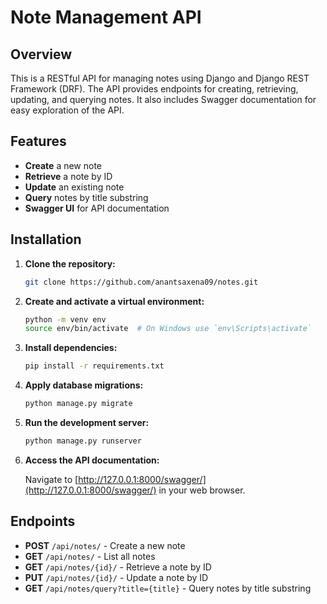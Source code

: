 # Note Management API

## Overview

This is a RESTful API for managing notes using Django and Django REST Framework (DRF). The API provides endpoints for creating, retrieving, updating, and querying notes. It also includes Swagger documentation for easy exploration of the API.

## Features

- **Create** a new note
- **Retrieve** a note by ID
- **Update** an existing note
- **Query** notes by title substring
- **Swagger UI** for API documentation

## Installation

1. **Clone the repository:**

    ```bash
    git clone https://github.com/anantsaxena09/notes.git
    ```

2. **Create and activate a virtual environment:**

    ```bash
    python -m venv env
    source env/bin/activate  # On Windows use `env\Scripts\activate`
    ```

3. **Install dependencies:**

    ```bash
    pip install -r requirements.txt
    ```

4. **Apply database migrations:**

    ```bash
    python manage.py migrate
    ```

5. **Run the development server:**

    ```bash
    python manage.py runserver
    ```

6. **Access the API documentation:**

    Navigate to [http://127.0.0.1:8000/swagger/](http://127.0.0.1:8000/swagger/) in your web browser.

## Endpoints

- **POST** `/api/notes/` - Create a new note
- **GET** `/api/notes/` - List all notes
- **GET** `/api/notes/{id}/` - Retrieve a note by ID
- **PUT** `/api/notes/{id}/` - Update a note by ID
- **GET** `/api/notes/query?title={title}` - Query notes by title substring
